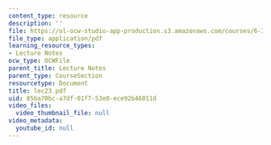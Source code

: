 ```yaml
---
content_type: resource
description: ''
file: https://ol-ocw-studio-app-production.s3.amazonaws.com/courses/6-336j-introduction-to-numerical-simulation-sma-5211-fall-2003/85ba70bca7df01f753e0ece92b46011d_lec23.pdf
file_type: application/pdf
learning_resource_types:
- Lecture Notes
ocw_type: OCWFile
parent_title: Lecture Notes
parent_type: CourseSection
resourcetype: Document
title: lec23.pdf
uid: 85ba70bc-a7df-01f7-53e0-ece92b46011d
video_files:
  video_thumbnail_file: null
video_metadata:
  youtube_id: null
---
```

